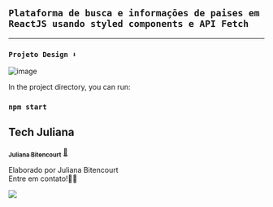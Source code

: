 ## `Plataforma de busca e informaçōes de paises em ReactJS usando styled components e API Fetch`

<hr>

### `Projeto Design ⬇️`
![image](https://raw.githubusercontent.com/techjuliana/API-paises/main/design/desktop-preview.jpg)




In the project directory, you can run:

### `npm start`

## Tech Juliana

<a href="https://www.linkedin.com/in/techjuliana">
 <!-- <img style="border-radius: 50%;" src="" width="100px;" alt=""/> -->
 <!-- <br /> -->
 <sub><b>Juliana Bitencourt</b></sub></a>  <a href="https://www.linkedin.com/in/techjuliana" title="LinkedIn">🚀</a>


Elaborado por Juliana Bitencourt
<br> Entre em contato!👋🏽 </br>


 <div> 
  <a href="https://www.linkedin.com/in/techjuliana" target="_blank"><img src="https://img.shields.io/badge/-LinkedIn-%230077B5?style=for-the-badge&logo=linkedin&logoColor=white" target="_blank"></a> 
</div>
